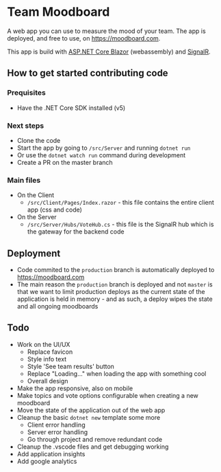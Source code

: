 # Team Moodboard

A web app you can use to measure the mood of your team. The app is deployed, and free to use, on https://moodboard.com.

This app is build with [ASP.NET Core Blazor](https://docs.microsoft.com/en-us/aspnet/core/blazor) (webassembly) and [SignalR](https://docs.microsoft.com/en-us/aspnet/core/signalr/introduction).

## How to get started contributing code

### Prequisites

- Have the .NET Core SDK installed (v5)

### Next steps

- Clone the code
- Start the app by going to `/src/Server` and running `dotnet run`
- Or use the `dotnet watch run` command during development
- Create a PR on the master branch

### Main files

- On the Client
  - `/src/Client/Pages/Index.razor` - this file contains the entire client app (css and code)
- On the Server
  - `/src/Server/Hubs/VoteHub.cs` - this file is the SignalR hub which is the gateway for the backend code

## Deployment

- Code commited to the `production` branch is automatically deployed to https://moodboard.com
- The main reason the `production` branch is deployed and not `master` is that we want to limit production deploys as the current state of the application is held in memory - and as such, a deploy wipes the state and all ongoing moodboards

## Todo

- Work on the UI/UX
  - Replace favicon
  - Style info text
  - Style 'See team results' button
  - Replace "Loading..." when loading the app with something cool
  - Overall design
- Make the app responsive, also on mobile
- Make topics and vote options configurable when creating a new moodboard
- Move the state of the application out of the web app
- Cleanup the basic `dotnet new` template some more
  - Client error handling
  - Server error handling
  - Go through project and remove redundant code
- Cleanup the .vscode files and get debugging working
- Add application insights
- Add google analytics
